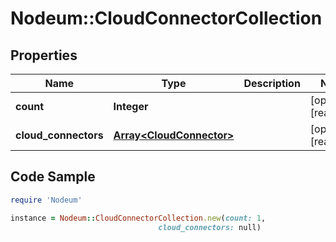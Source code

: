 # Nodeum::CloudConnectorCollection

## Properties

Name | Type | Description | Notes
------------ | ------------- | ------------- | -------------
**count** | **Integer** |  | [optional] [readonly] 
**cloud_connectors** | [**Array&lt;CloudConnector&gt;**](CloudConnector.md) |  | [optional] [readonly] 

## Code Sample

```ruby
require 'Nodeum'

instance = Nodeum::CloudConnectorCollection.new(count: 1,
                                 cloud_connectors: null)
```


